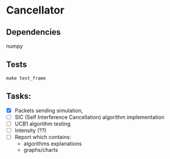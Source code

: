 # Cancellator

## Dependencies

numpy

## Tests

```
make test_frame
```

## Tasks:
- [x] Packets sending simulation,
- [ ] SIC (Self Interference Cancellation) algorithm implementation
- [ ] UCB1 algorithm testing
- [ ] Intensity (??)
- [ ] Report which contains:
  - algorithms explanations
  - graphs/charts
